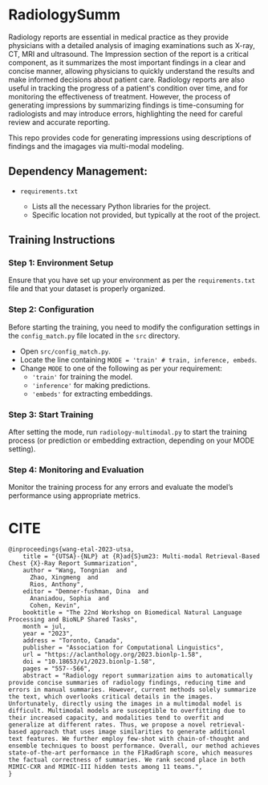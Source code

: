# RadiologySumm


Radiology reports are essential in medical practice as they provide physicians with a detailed analysis of imaging examinations such as X-ray, CT, MRI and ultrasound. The Impression section of the report is a critical component, as it summarizes the most important findings in a clear and concise manner, allowing physicians to quickly understand the results and make informed decisions about patient care. Radiology reports are also useful in tracking the progress of a patient's condition over time, and for monitoring the effectiveness of treatment. However, the process of generating impressions by summarizing findings is time-consuming for radiologists and may introduce errors, highlighting the need for careful review and accurate reporting.

This repo provides code for generating impressions using descriptions of findings and the imagages via multi-modal modeling.

## **Dependency Management**:

- ```
  requirements.txt
  ```

  - Lists all the necessary Python libraries for the project.
  - Specific location not provided, but typically at the root of the project.

## Training Instructions

### Step 1: Environment Setup
Ensure that you have set up your environment as per the `requirements.txt` file and that your dataset is properly organized.

### Step 2: Configuration
Before starting the training, you need to modify the configuration settings in the `config_match.py` file located in the `src` directory. 

- Open `src/config_match.py`.
- Locate the line containing `MODE = 'train' # train, inference, embeds`.
- Change `MODE` to one of the following as per your requirement:
  - `'train'` for training the model.
  - `'inference'` for making predictions.
  - `'embeds'` for extracting embeddings.

### Step 3: Start Training
After setting the mode, run `radiology-multimodal.py` to start the training process (or prediction or embedding extraction, depending on your MODE setting).

### Step 4: Monitoring and Evaluation
Monitor the training process for any errors and evaluate the model’s performance using appropriate metrics.


# CITE

```
@inproceedings{wang-etal-2023-utsa,
    title = "{UTSA}-{NLP} at {R}ad{S}um23: Multi-modal Retrieval-Based Chest {X}-Ray Report Summarization",
    author = "Wang, Tongnian  and
      Zhao, Xingmeng  and
      Rios, Anthony",
    editor = "Demner-fushman, Dina  and
      Ananiadou, Sophia  and
      Cohen, Kevin",
    booktitle = "The 22nd Workshop on Biomedical Natural Language Processing and BioNLP Shared Tasks",
    month = jul,
    year = "2023",
    address = "Toronto, Canada",
    publisher = "Association for Computational Linguistics",
    url = "https://aclanthology.org/2023.bionlp-1.58",
    doi = "10.18653/v1/2023.bionlp-1.58",
    pages = "557--566",
    abstract = "Radiology report summarization aims to automatically provide concise summaries of radiology findings, reducing time and errors in manual summaries. However, current methods solely summarize the text, which overlooks critical details in the images. Unfortunately, directly using the images in a multimodal model is difficult. Multimodal models are susceptible to overfitting due to their increased capacity, and modalities tend to overfit and generalize at different rates. Thus, we propose a novel retrieval-based approach that uses image similarities to generate additional text features. We further employ few-shot with chain-of-thought and ensemble techniques to boost performance. Overall, our method achieves state-of-the-art performance in the F1RadGraph score, which measures the factual correctness of summaries. We rank second place in both MIMIC-CXR and MIMIC-III hidden tests among 11 teams.",
}
```
